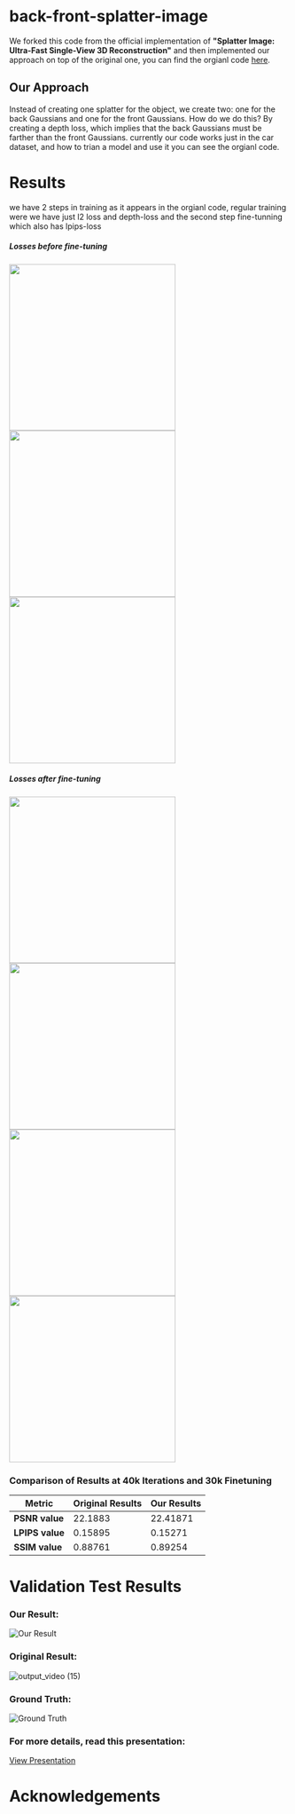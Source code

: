 # back-front-splatter-image
We forked this code from the official implementation of **"Splatter Image: Ultra-Fast Single-View 3D Reconstruction"** and then implemented our approach on top of the original one, you can find the orgianl code [here](https://github.com/szymanowiczs/splatter-image/tree/main).



## Our Approach
Instead of creating one splatter for the object, we create two: one for the back Gaussians and one for the front Gaussians. How do we do this? By creating a depth loss, which implies that the back Gaussians must be farther than the front Gaussians.
currently our code works just in the car dataset, and how to trian a model and use it you can see the orgianl code.

# Results
we have 2 steps in training as it appears in the orgianl code, regular training were we have just l2 loss and depth-loss
and the second step fine-tunning which also has lpips-loss

##### Losses before fine-tuning

<p float="left">
  <img src="https://github.com/user-attachments/assets/66118e83-78bd-4d64-abe9-7e8f8a3c4d65" width="300" />
  <img src="https://github.com/user-attachments/assets/9d32dd74-3240-48d5-baa5-20b3f1f4a9da" width="300" />
  <img src="https://github.com/user-attachments/assets/8ee36365-b5ca-4811-bbb5-6b2bc5304830" width="300" />
</p>


##### Losses after fine-tuning

<p float="left">
  <img src="https://github.com/user-attachments/assets/02cd553e-36ab-4db6-aa84-65f9648bc78e" width="300" />
  <img src="https://github.com/user-attachments/assets/f0ce91c9-2fb2-4aa3-a995-f47255a9c46d" width="300" />
  <img src="https://github.com/user-attachments/assets/96b740a2-9726-43e8-a135-0098b2dea650" width="300" />
  <img src="https://github.com/user-attachments/assets/e3efffc3-71ec-4b64-8284-6791b8dc364a" width="300" />
</p>


### Comparison of Results at 40k Iterations and 30k Finetuning

| Metric          | Original Results | Our Results   |
|-----------------|------------------|---------------|
| **PSNR value**   | 22.1883          | 22.41871      |
| **LPIPS value**  | 0.15895          | 0.15271       |
| **SSIM value**   | 0.88761          | 0.89254       |



# Validation Test Results

### Our Result:
![Our Result](https://github.com/user-attachments/assets/7e978f18-60de-4088-a306-90e89a91e5da)

### Original Result:
![output_video (15)](https://github.com/user-attachments/assets/0f16d21d-4b7a-4737-b43a-2947f46031a2)

### Ground Truth:
![Ground Truth](https://github.com/user-attachments/assets/ce935deb-7552-4a66-8d3e-828ff27a50f6)




### For more details, read this presentation:

[View Presentation](https://docs.google.com/presentation/d/1w29UsamSIe1vavGOS0ox0E60W_vwTnMA/edit?usp=sharing&ouid=104114095327066430401&rtpof=true&sd=true)

# Acknowledgements







